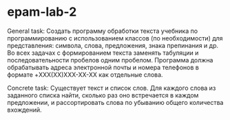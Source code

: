 # epam-lab-2

General task:
Создать программу обработки текста учебника по программированию с использованием классов (по необходимости) для представления: символа, слова, предложения, знака препинания и др. Во всех задачах с формированием текста заменять табуляции и последовательности пробелов одним пробелом. Программа должна обрабатывать адреса электронной почты и номера телефонов в формате +XXX(XX)XXX-XX-XX как отдельные слова.

Concrete task:
Существует текст и список слов. Для каждого слова из заданного списка найти, сколько раз оно встречается в каждом предложении, и рассортировать слова по убыванию общего количества вхождений.
